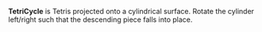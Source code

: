 **TetriCycle** is Tetris projected onto a cylindrical surface. Rotate the cylinder left/right such that the descending piece falls into place.